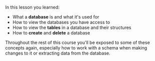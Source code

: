 In this lesson you learned:

* What a **database** is and what it's used for
* How to view the databases you have access to
* How to view the **tables** in a database and their structures
* How to **create** and **delete** a database

Throughout the rest of this course you'll be exposed to some of these concepts again, especially how to work with a schema when making changes to it or extracting data from the database.
